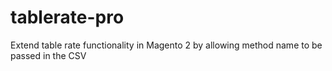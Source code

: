 # tablerate-pro
Extend table rate functionality in Magento 2 by allowing method name to be passed in the CSV
